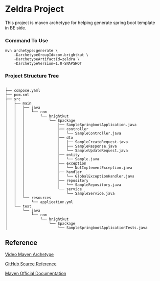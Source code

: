  # Zeldra Project
 
 This project is maven archetype for helping generate spring boot template in BE side.  
 
### Command To Use

```
mvn archetype:generate \
    -DarchetypeGroupId=com.brightkut \
    -DarchetypeArtifactId=zeldra \
    -DarchetypeVersion=1.0-SNAPSHOT 
```

### Project Structure Tree
```
.
├── compose.yaml
├── pom.xml
├── src
│   ├── main
│   │   ├── java
│   │   │   └── com
│   │   │       └── brightkut
│   │   │           └── $package
│   │   │               ├── SampleSpringbootApplication.java
│   │   │               ├── controller
│   │   │               │   └── SampleController.java
│   │   │               ├── dto
│   │   │               │   ├── SampleCreateRequest.java
│   │   │               │   ├── SampleResponse.java
│   │   │               │   └── SampleUpdateRequest.java
│   │   │               ├── entity
│   │   │               │   └── Sample.java
│   │   │               ├── exception
│   │   │               │   └── NotImplementException.java
│   │   │               ├── handler
│   │   │               │   └── GlobalExceptionHandler.java
│   │   │               ├── repository
│   │   │               │   └── SampleRepository.java
│   │   │               └── service
│   │   │                   └── SampleService.java
│   │   └── resources
│   │       └── application.yml
│   └── test
│       └── java
│           └── com
│               └── brightkut
│                   └── $package
│                       └── SampleSpringbootApplicationTests.java
```

## Reference

[Video Maven Archetype](https://www.youtube.com/watch?v=NBimK5qFy3E)

[GitHub Source Reference](https://github.com/ByteProgramming/CustomMavenArchetype)

[Maven Official Documentation](https://maven.apache.org/archetype/archetype-models/archetype-descriptor/archetype-descriptor.html)